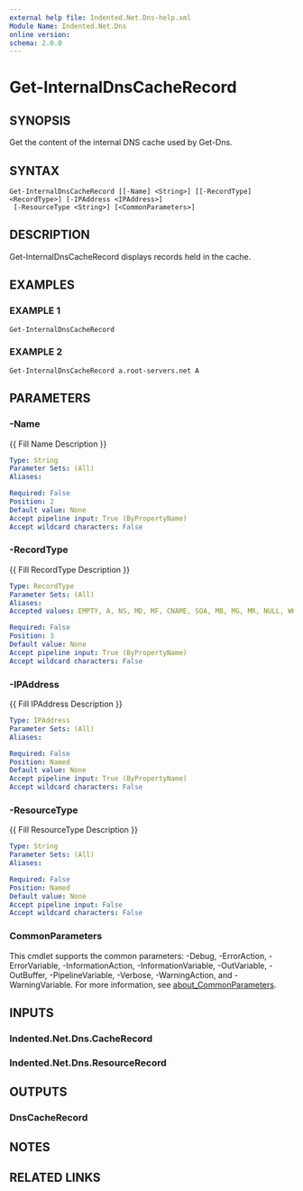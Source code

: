 ```yaml
---
external help file: Indented.Net.Dns-help.xml
Module Name: Indented.Net.Dns
online version:
schema: 2.0.0
---
```


# Get-InternalDnsCacheRecord

## SYNOPSIS
Get the content of the internal DNS cache used by Get-Dns.

## SYNTAX

```
Get-InternalDnsCacheRecord [[-Name] <String>] [[-RecordType] <RecordType>] [-IPAddress <IPAddress>]
 [-ResourceType <String>] [<CommonParameters>]
```

## DESCRIPTION
Get-InternalDnsCacheRecord displays records held in the cache.

## EXAMPLES

### EXAMPLE 1
```
Get-InternalDnsCacheRecord
```

### EXAMPLE 2
```
Get-InternalDnsCacheRecord a.root-servers.net A
```

## PARAMETERS

### -Name
{{ Fill Name Description }}

```yaml
Type: String
Parameter Sets: (All)
Aliases:

Required: False
Position: 2
Default value: None
Accept pipeline input: True (ByPropertyName)
Accept wildcard characters: False
```

### -RecordType
{{ Fill RecordType Description }}

```yaml
Type: RecordType
Parameter Sets: (All)
Aliases:
Accepted values: EMPTY, A, NS, MD, MF, CNAME, SOA, MB, MG, MR, NULL, WKS, PTR, HINFO, MINFO, MX, TXT, RP, AFSDB, X25, ISDN, RT, NSAP, NSAPPTR, SIG, KEY, PX, GPOS, AAAA, LOC, NXT, EID, NIMLOC, SRV, ATMA, NAPTR, KX, CERT, A6, DNAME, SINK, OPT, APL, DS, SSHFP, IPSECKEY, RRSIG, NSEC, DNSKEY, DHCID, NSEC3, NSEC3PARAM, TLSA, SMIMEA, HIP, NINFO, RKEY, TALINK, CDS, CDNSKEY, OPENPGPKEY, CSYNC, ZONEMD, SPF, UINFO, UID, GID, UNSPEC, NID, L32, L64, LP, EUI48, EUI64, TKEY, TSIG, IXFR, AXFR, MAILB, MAILA, ANY, URI, CAA, AVC, DOA, AMTRELAY, TA, DLV, WINS, WINSR, UNKNOWN

Required: False
Position: 3
Default value: None
Accept pipeline input: True (ByPropertyName)
Accept wildcard characters: False
```

### -IPAddress
{{ Fill IPAddress Description }}

```yaml
Type: IPAddress
Parameter Sets: (All)
Aliases:

Required: False
Position: Named
Default value: None
Accept pipeline input: True (ByPropertyName)
Accept wildcard characters: False
```

### -ResourceType
{{ Fill ResourceType Description }}

```yaml
Type: String
Parameter Sets: (All)
Aliases:

Required: False
Position: Named
Default value: None
Accept pipeline input: False
Accept wildcard characters: False
```

### CommonParameters
This cmdlet supports the common parameters: -Debug, -ErrorAction, -ErrorVariable, -InformationAction, -InformationVariable, -OutVariable, -OutBuffer, -PipelineVariable, -Verbose, -WarningAction, and -WarningVariable. For more information, see [about_CommonParameters](http://go.microsoft.com/fwlink/?LinkID=113216).

## INPUTS

### Indented.Net.Dns.CacheRecord
### Indented.Net.Dns.ResourceRecord
## OUTPUTS

### DnsCacheRecord
## NOTES

## RELATED LINKS
